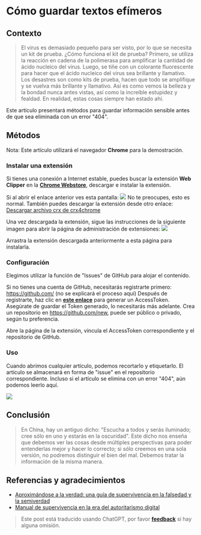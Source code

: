 # Cómo guardar textos efímeros

## Contexto

> El virus es demasiado pequeño para ser visto, por lo que se necesita un kit de prueba. ¿Cómo funciona el kit de prueba? Primero, se utiliza la reacción en cadena de la polimerasa para amplificar la cantidad de ácido nucleico del virus. Luego, se tiñe con un colorante fluorescente para hacer que el ácido nucleico del virus sea brillante y llamativo.
> Los desastres son como kits de prueba, hacen que todo se amplifique y se vuelva más brillante y llamativo. Así es como vemos la belleza y la bondad nunca antes vistas, así como la increíble estupidez y fealdad. En realidad, estas cosas siempre han estado ahí.

Este artículo presentará métodos para guardar información sensible antes de que sea eliminada con un error "404".

## Métodos

Nota: Este artículo utilizará el navegador **Chrome** para la demostración.

### Instalar una extensión

Si tienes una conexión a Internet estable, puedes buscar la extensión **Web Clipper** en la [**Chrome Webstore**](https://chrome.google.com/webstore/category/extensions?hl=zh-CN), descargar e instalar la extensión.

Si al abrir el enlace anterior ves esta pantalla:
![](https://img.wiki-power.com/d/wiki-media/img/20200207144241.png)
No te preocupes, esto es normal. También puedes descargar la extensión desde otro enlace:
[Descargar archivo crx de crx4chrome](https://www.crx4chrome.com/go.php?p=169618&s=1&l=https%3A%2F%2Ff2.crx4chrome.com%2Fcrx.php%3Fi%3Dmhfbofiokmppgdliakminbgdgcmbhbac%26v%3D1.18.0)

Una vez descargada la extensión, sigue las instrucciones de la siguiente imagen para abrir la página de administración de extensiones:
![](https://img.wiki-power.com/d/wiki-media/img/20200207144627.png)

Arrastra la extensión descargada anteriormente a esta página para instalarla.

### Configuración

Elegimos utilizar la función de "Issues" de GitHub para alojar el contenido.

Si no tienes una cuenta de GitHub, necesitarás registrarte primero: https://github.com/ (no se explicará el proceso aquí)
Después de registrarte, haz clic en [**este enlace**](https://github.com/settings/tokens/new?scopes=repo&description=Web%20Clipper) para generar un AccessToken. Asegúrate de guardar el Token generado, lo necesitarás más adelante.
Crea un repositorio en https://github.com/new, puede ser público o privado, según tu preferencia.

Abre la página de la extensión, vincula el AccessToken correspondiente y el repositorio de GitHub.

### Uso

Cuando abrimos cualquier artículo, podemos recortarlo y etiquetarlo. El artículo se almacenará en forma de "issue" en el repositorio correspondiente.
Incluso si el artículo se elimina con un error "404", aún podemos leerlo aquí.

![](https://img.wiki-power.com/d/wiki-media/img/20200207151224.png)

## Conclusión

> En China, hay un antiguo dicho: "Escucha a todos y serás iluminado; cree sólo en uno y estarás en la oscuridad". Este dicho nos enseña que debemos ver las cosas desde múltiples perspectivas para poder entenderlas mejor y hacer lo correcto; si sólo creemos en una sola versión, no podremos distinguir el bien del mal. Debemos tratar la información de la misma manera.

## Referencias y agradecimientos

- [Aproximándose a la verdad: una guía de supervivencia en la falsedad y la semiverdad](https://mp.weixin.qq.com/s?__biz=MzAxMjQwNDcxNQ==&mid=2649329422&idx=1&sn=7f104ad54b862e94e889b335540cf85b&chksm=83af7d8ab4d8f49cb965a02a0988190fb7ef3a2abc4dd2ba62ed94ba7b4ac22aa506b11e6cf2&mpshare=1&scene=1&srcid=&sharer_sharetime=1581056806984&sharer_shareid=57baeb2b96d0cff9b17ac2c15b36602b&key=89c13119caee7b32f577a3b86d4de27c26b06239fbe092655e565f03e63f6810b2a7f6265a6b06302d4f6bb40433ea11b14283b80af696e4ba859598cac6ba8ecf67e3f62417a1de3347aad106a5e70b&ascene=1&uin=MTk5MDUwOTA0Mg%3D%3D&devicetype=Windows+10&version=6208006f&lang=zh_CN&exportkey=AwreTiO%2BkLxNNC2wt4nS0xA%3D&pass_ticket=9ERj0119cqTkVmDsc4nP%2BPcvPRUOx3xYuJyu6%2Bei%2Bmn1pTPoSMBYPULl6wx76He3)
- [Manual de supervivencia en la era del autoritarismo digital](https://g-rosidte.gitbook.io/record-of-survival-in-digital-totalitarian-era/v/shu-zi-ji-quan-shi-dai-sheng-cun-shou-ji/)

> Este post está traducido usando ChatGPT, por favor [**feedback**](https://github.com/linyuxuanlin/Wiki_MkDocs/issues/new) si hay alguna omisión.
